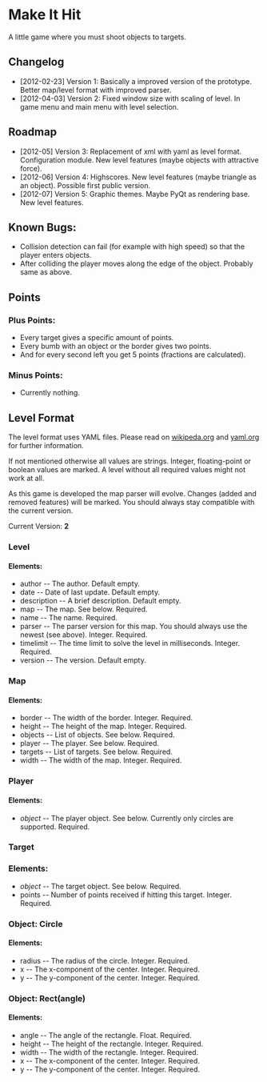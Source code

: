 # Make It Hit

A little game where you must shoot objects to targets.

## Changelog

- [2012-02-23] Version 1: Basically a improved version of the prototype. Better map/level format with improved parser.
- [2012-04-03] Version 2: Fixed window size with scaling of level. In game menu and main menu with level selection.

## Roadmap

- [2012-05] Version 3: Replacement of xml with yaml as level format. Configuration module. New level features (maybe objects with attractive force).
- [2012-06] Version 4: Highscores. New level features (maybe triangle as an object). Possible first public version.
- [2012-07] Version 5: Graphic themes. Maybe PyQt as rendering base. New level features.

## Known Bugs:

- Collision detection can fail (for example with high speed) so that the player enters objects.
- After colliding the player moves along the edge of the object. Probably same as above.

## Points

### Plus Points:
- Every target gives a specific amount of points. 
- Every bumb with an object or the border gives two points.
- And for every second left you get 5 points (fractions are calculated).

### Minus Points:

- Currently nothing.

## Level Format
 
The level format uses YAML files. Please read on [wikipeda.org](http://en.wikipedia.org/wiki/Yaml) and [yaml.org](http://yaml.org/) for further information.

If not mentioned otherwise all values are strings. Integer, floating-point or boolean values are marked. A level without all required values might not work at all.

As this game is developed the map parser will evolve. Changes (added and removed features) will be marked. You should always stay compatible with the current version.

Current Version: __2__
 
### Level

#### Elements:
- author -- The author. Default empty.
- date -- Date of last update. Default empty.
- description -- A brief description. Default empty.
- map -- The map. See below. Required.
- name -- The name. Required.
- parser -- The parser version for this map. You should always use the newest (see above). Integer. Required.
- timelimit -- The time limit to solve the level in milliseconds. Integer. Required.
- version -- The version. Default empty.
 
### Map

#### Elements:
- border -- The width of the border. Integer. Required.
- height -- The height of the map. Integer. Required.
- objects -- List of objects. See below. Required.
- player -- The player. See below. Required.
- targets -- List of targets. See below. Required.
- width -- The width of the map. Integer. Required.
 
### Player

#### Elements:
- *object* -- The player object. See below. Currently only circles are supported. Required.
 
### Target

### Elements:
- *object* -- The target object. See below. Required.
- points -- Number of points received if hitting this target. Integer. Required.
 
### Object: Circle

#### Elements:
- radius -- The radius of the circle. Integer. Required.
- x -- The x-component of the center. Integer. Required.
- y -- The y-component of the center. Integer. Required.
 
### Object: Rect(angle)

#### Elements:
- angle -- The angle of the rectangle. Float. Required.
- height -- The height of the rectangle. Integer. Required.
- width -- The width of the rectangle. Integer. Required.
- x -- The x-component of the center. Integer. Required.
- y -- The y-component of the center. Integer. Required.